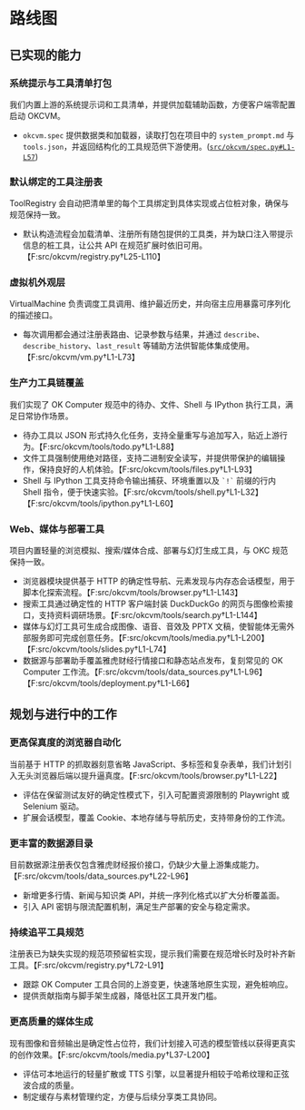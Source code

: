 # 路线图

## 已实现的能力

### 系统提示与工具清单打包
我们内置上游的系统提示词和工具清单，并提供加载辅助函数，方便客户端零配置启动 OKCVM。
- `okcvm.spec` 提供数据类和加载器，读取打包在项目中的 `system_prompt.md` 与 `tools.json`，并返回结构化的工具规范供下游使用。([`src/okcvm/spec.py#L1-L57`](./src/okcvm/spec.py#L1-L57))

### 默认绑定的工具注册表
ToolRegistry 会自动把清单里的每个工具绑定到具体实现或占位桩对象，确保与规范保持一致。
- 默认构造流程会加载清单、注册所有随包提供的工具类，并为缺口注入带提示信息的桩工具，让公共 API 在规范扩展时依旧可用。【F:src/okcvm/registry.py†L25-L110】

### 虚拟机外观层
VirtualMachine 负责调度工具调用、维护最近历史，并向宿主应用暴露可序列化的描述接口。
- 每次调用都会通过注册表路由、记录参数与结果，并通过 `describe`、`describe_history`、`last_result` 等辅助方法供智能体集成使用。【F:src/okcvm/vm.py†L1-L73】

### 生产力工具链覆盖
我们实现了 OK Computer 规范中的待办、文件、Shell 与 IPython 执行工具，满足日常协作场景。
- 待办工具以 JSON 形式持久化任务，支持全量重写与追加写入，贴近上游行为。【F:src/okcvm/tools/todo.py†L1-L88】
- 文件工具强制使用绝对路径，支持二进制安全读写，并提供带保护的编辑操作，保持良好的人机体验。【F:src/okcvm/tools/files.py†L1-L93】
- Shell 与 IPython 工具支持命令输出捕获、环境重置以及 `` `!` `` 前缀的行内 Shell 指令，便于快速实验。【F:src/okcvm/tools/shell.py†L1-L32】【F:src/okcvm/tools/ipython.py†L1-L60】

### Web、媒体与部署工具
项目内置轻量的浏览模拟、搜索/媒体合成、部署与幻灯生成工具，与 OKC 规范保持一致。
- 浏览器模块提供基于 HTTP 的确定性导航、元素发现与内存态会话模型，用于脚本化探索流程。【F:src/okcvm/tools/browser.py†L1-L143】
- 搜索工具通过确定性的 HTTP 客户端封装 DuckDuckGo 的网页与图像检索接口，支持资料调研场景。【F:src/okcvm/tools/search.py†L1-L144】
- 媒体与幻灯工具可生成合成图像、语音、音效及 PPTX 文稿，使智能体无需外部服务即可完成创意任务。【F:src/okcvm/tools/media.py†L1-L200】【F:src/okcvm/tools/slides.py†L1-L74】
- 数据源与部署助手覆盖雅虎财经行情接口和静态站点发布，复刻常见的 OK Computer 工作流。【F:src/okcvm/tools/data_sources.py†L1-L96】【F:src/okcvm/tools/deployment.py†L1-L66】

## 规划与进行中的工作

### 更高保真度的浏览器自动化
当前基于 HTTP 的抓取器刻意省略 JavaScript、多标签和复杂表单，我们计划引入无头浏览器后端以提升逼真度。【F:src/okcvm/tools/browser.py†L1-L22】
- 评估在保留测试友好的确定性模式下，引入可配置资源限制的 Playwright 或 Selenium 驱动。
- 扩展会话模型，覆盖 Cookie、本地存储与导航历史，支持带身份的工作流。

### 更丰富的数据源目录
目前数据源注册表仅包含雅虎财经报价接口，仍缺少大量上游集成能力。【F:src/okcvm/tools/data_sources.py†L22-L96】
- 新增更多行情、新闻与知识类 API，并统一序列化格式以扩大分析覆盖面。
- 引入 API 密钥与限流配置机制，满足生产部署的安全与稳定需求。

### 持续追平工具规范
注册表已为缺失实现的规范项预留桩实现，提示我们需要在规范增长时及时补齐新工具。【F:src/okcvm/registry.py†L72-L91】
- 跟踪 OK Computer 工具合同的上游变更，快速落地原生实现，避免桩响应。
- 提供贡献指南与脚手架生成器，降低社区工具开发门槛。

### 更高质量的媒体生成
现有图像和音频输出是确定性占位符，我们计划接入可选的模型管线以获得更真实的创作效果。【F:src/okcvm/tools/media.py†L37-L200】
- 评估可本地运行的轻量扩散或 TTS 引擎，以显著提升相较于哈希纹理和正弦波合成的质量。
- 制定缓存与素材管理约定，方便与后续分享类工具协同。
